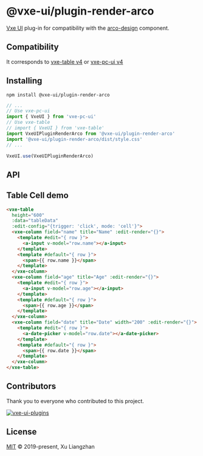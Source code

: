 # @vxe-ui/plugin-render-arco

[Vxe UI](https://vxeui.com/) plug-in for compatibility with the [arco-design](https://www.npmjs.com/package/@arco-design/web-vue) component.

## Compatibility

It corresponds to [vxe-table v4](https://www.npmjs.com/package/vxe-table) or [vxe-pc-ui v4](https://www.npmjs.com/package/vxe-pc-ui)  

## Installing

```shell
npm install @vxe-ui/plugin-render-arco
```

```javascript
// ...
// Use vxe-pc-ui
import { VxeUI } from 'vxe-pc-ui'
// Use vxe-table
// import { VxeUI } from 'vxe-table'
import VxeUIPluginRenderArco from '@vxe-ui/plugin-render-arco'
import '@vxe-ui/plugin-render-arco/dist/style.css'
// ...

VxeUI.use(VxeUIPluginRenderArco)
```

## API

## Table Cell demo

```html
<vxe-table
  height="600"
  :data="tableData"
  :edit-config="{trigger: 'click', mode: 'cell'}">
  <vxe-column field="name" title="Name" :edit-render="{}">
    <template #edit="{ row }">
      <a-input v-model="row.name"></a-input>
    </template>
    <template #default="{ row }">
      <span>{{ row.name }}</span>
    </template>
  </vxe-column>
  <vxe-column field="age" title="Age" :edit-render="{}">
    <template #edit="{ row }">
      <a-input v-model="row.age"></a-input>
    </template>
    <template #default="{ row }">
      <span>{{ row.age }}</span>
    </template>
  </vxe-column>
  <vxe-column field="date" title="Date" width="200" :edit-render="{}">
    <template #edit="{ row }">
      <a-date-picker v-model="row.date"></a-date-picker>
    </template>
    <template #default="{ row }">
      <span>{{ row.date }}</span>
    </template>
  </vxe-column>
</vxe-table>
```

## Contributors

Thank you to everyone who contributed to this project.

[![vxe-ui-plugins](https://contrib.rocks/image?repo=x-extends/vxe-ui-plugins)](https://github.com/x-extends/vxe-ui-plugins/graphs/contributors)

## License

[MIT](LICENSE) © 2019-present, Xu Liangzhan
